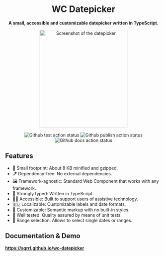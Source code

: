 <div align="center">
  <h1>WC Datepicker</h1>
  
  <p><strong>A small, accessible and customizable datepicker written in TypeScript.</strong></p>
  
  <p>
    <a href="https://sqrrl.github.io/wc-datepicker">
      <img alt="Screenshot of the datepicker" height="315" src="https://github.com/Sqrrl/wc-datepicker/blob/main/docs/images/screenshot-1.png?raw=true" width="282">
    </a>
  </p>
  
  <div>
    <img alt="Github test action status" src="https://github.com/Sqrrl/wc-datepicker/actions/workflows/test.yml/badge.svg" />
    <img alt="Github publish action status" src="https://github.com/Sqrrl/wc-datepicker/actions/workflows/publish.yml/badge.svg" />
    <img alt="Github docs action status" src="https://github.com/Sqrrl/wc-datepicker/actions/workflows/docs.yml/badge.svg" />
  </div>
</div>

## Features

- 🦶 Small footprint: About 8 KB minified and gzipped.
- 🪁 Dependency-free: No external dependencies.
- 🖼 Framework-agnostic: Standard Web Component that works with any framework.
- 💪 Strongly typed: Written in TypeScript.
- 🧏‍♀️ Accessible: Built to support users of assistive technology.
- 🇪🇺 Localizable: Customizable labels and date formats.
- 🌈 Customizable: Semantic markup with no built-in styles.
- 🧪 Well tested: Quality assured by means of unit tests.
- 📆 Range selection: Allows to select single dates or ranges.

## Documentation & Demo

**https://sqrrl.github.io/wc-datepicker**
